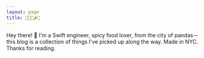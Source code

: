 ```yaml
---
layout: page
title: 👩🏻‍💻🌶️🐼
---
```


<p class="message">
Hey there! 👋 I'm a Swift engineer, spicy food lover, from the city of pandas--this blog is a collection of things I've picked up along the way. Made in NYC. Thanks for reading.
</p>

